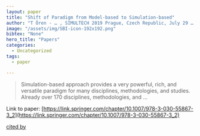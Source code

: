 ```yaml
---
layout: paper
title: "Shift of Paradigm from Model-based to Simulation-based"
author: "T Ören - … , SIMULTECH 2019 Prague, Czech Republic, July 29 …, 2021 - Springer"
image: "/assets/img/SBI-icon-192x192.png"
bibtex: "None"
hero_title: "Papers"
categories:
  - Uncategorized
tags:
  - paper

---
```

>Simulation-based approach provides a very powerful, rich, and versatile paradigm for many disciplines, methodologies, and studies. Already over 170 disciplines, methodologies, and …

Link to paper: [https://link.springer.com/chapter/10.1007/978-3-030-55867-3_2](https://link.springer.com/chapter/10.1007/978-3-030-55867-3_2)

[cited by](https://scholar.google.com/scholar?cites=1213137016767082306&as_sdt=2005&sciodt=0,5&hl=en&num=20)
